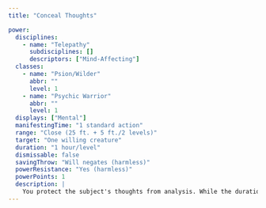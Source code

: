 ```yaml
---
title: "Conceal Thoughts"

power:
  disciplines:
    - name: "Telepathy"
      subdisciplines: []
      descriptors: ["Mind-Affecting"]
  classes:
    - name: "Psion/Wilder"
      abbr: ""
      level: 1
    - name: "Psychic Warrior"
      abbr: ""
      level: 1
  displays: ["Mental"]
  manifestingTime: "1 standard action"
  range: "Close (25 ft. + 5 ft./2 levels)"
  target: "One willing creature"
  duration: "1 hour/level"
  dismissable: false
  savingThrow: "Will negates (harmless)"
  powerResistance: "Yes (harmless)"
  powerPoints: 1
  description: |
    You protect the subject's thoughts from analysis. While the duration lasts, the subject gains a +10 circumstance bonus on Bluff checks against those attempting to discern its true intentions with Sense Motive. It also gains a +4 bonus on its saving throw against any power or spell used to read its mind (such as read thoughts or mind probe).
---
```


